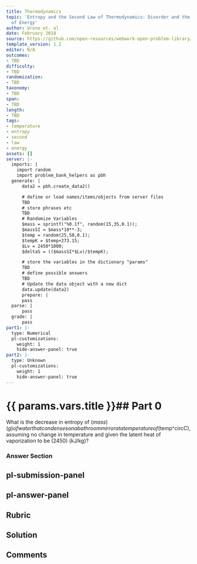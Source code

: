 ```yaml
---
title: Thermodynamics
topic: 'Entropy and the Second Law of Thermodynamics: Disorder and the Unavailability
  of Energy'
author: Urone et. al
date: February 2018
source: https://github.com/open-resources/webwork-open-problem-library/tree/master/Contrib/BrockPhysics/College_Physics_Urone/15.Thermodynamics/Entropy_and_the_Second_Law_of_Thermodynamics_Disorder_and_the_Unavailability_of_Energy/NU_U17-15-06-007.pg
template_version: 1.2
editor: N/A
outcomes:
- TBD
difficulty:
- TBD
randomization:
- TBD
taxonomy:
- TBD
span:
- TBD
length:
- TBD
tags:
- temperature
- entropy
- second
- law
- energy
assets: []
server: |-
  imports: |
    import random
    import problem_bank_helpers as pbh
  generate: |
      data2 = pbh.create_data2()

      # define or load names/items/objects from server files
      TBD
      # store phrases etc
      TBD
      # Randomize Variables
      $mass = sprintf("%0.1f", random(15,35,0.1));
      $massSI = $mass*10**-3;
      $temp = random(25,50,0.1);
      $tempK = $temp+273.15;
      $Lv = 2450*1000;
      $deltaS = (($massSI*$Lv)/$tempK);

      # store the variables in the dictionary "params"
      TBD
      # define possible answers
      TBD
      # Update the data object with a new dict
      data.update(data2)
      prepare: |
      pass
  parse: |
      pass
  grade: |
      pass
part1: |-
  type: Numerical
  pl-customizations:
    weight: 1
    hide-answer-panel: true
part2: |-
  type: Unknown
  pl-customizations:
    weight: 1
    hide-answer-panel: true
---
```


# {{ params.vars.title }}## Part 0 
What is the decrease in entropy of ($mass) (g) of water that condenses on a bathroom mirror at a temperature of ($temp^circC), assuming no change in temperature and given the latent heat of vaporization to be (2450) (kJ/kg)? 


### Answer Section 


## pl-submission-panel 


## pl-answer-panel 


## Rubric 


## Solution 


## Comments 


